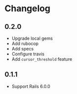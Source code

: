 # Changelog

## 0.2.0

* Upgrade local gems
* Add rubocop
* Add specs
* Configure travis
* Add `cursor_threshold` feature

## 0.1.1

* Support Rails 6.0.0
